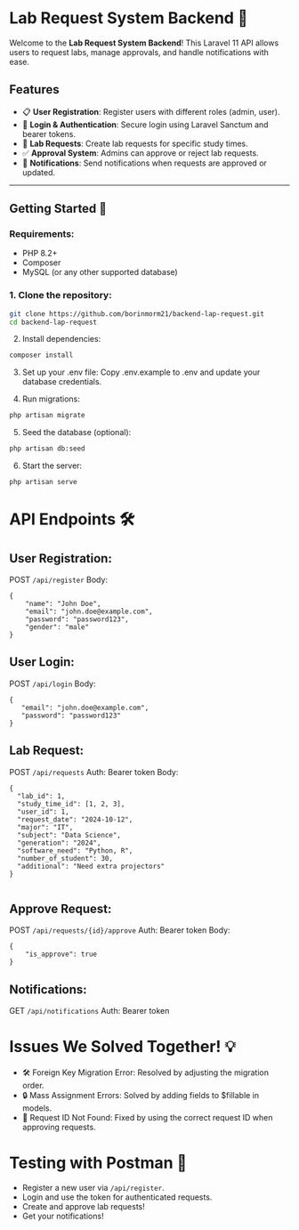 # Lab Request System Backend 🌟

Welcome to the **Lab Request System Backend**! This Laravel 11 API allows users to request labs, manage approvals, and handle notifications with ease.

## Features
- 📋 **User Registration**: Register users with different roles (admin, user).
- 🔐 **Login & Authentication**: Secure login using Laravel Sanctum and bearer tokens.
- 📝 **Lab Requests**: Create lab requests for specific study times.
- ✅ **Approval System**: Admins can approve or reject lab requests.
- 🔔 **Notifications**: Send notifications when requests are approved or updated.

---

## Getting Started 🚀

### Requirements:
- PHP 8.2+
- Composer
- MySQL (or any other supported database)

### 1. Clone the repository:
```bash
git clone https://github.com/borinmorm21/backend-lap-request.git
cd backend-lap-request
```
2. Install dependencies:
```bash
composer install
```
3. Set up your .env file:
Copy .env.example to .env and update your database credentials.

4. Run migrations:
```bash
php artisan migrate
```

5. Seed the database (optional):
```bash
php artisan db:seed
```

6. Start the server:
```bash
php artisan serve
```

# API Endpoints 🛠️
## User Registration:
POST ```/api/register```
Body:
```
{
    "name": "John Doe",
    "email": "john.doe@example.com",
    "password": "password123",
    "gender": "male"
}
```

## User Login:
POST ```/api/login```
Body:
 ```
{
    "email": "john.doe@example.com",
    "password": "password123"
}
```

## Lab Request:
POST ```/api/requests```
Auth: Bearer token
Body:
```
{
  "lab_id": 1,
  "study_time_id": [1, 2, 3],  
  "user_id": 1,
  "request_date": "2024-10-12",
  "major": "IT",
  "subject": "Data Science",
  "generation": "2024",
  "software_need": "Python, R",
  "number_of_student": 30,
  "additional": "Need extra projectors"
}


```

## Approve Request:
POST ```/api/requests/{id}/approve```
Auth: Bearer token
Body:
```
{
    "is_approve": true
}
```

## Notifications:
GET ```/api/notifications```
Auth: Bearer token

# Issues We Solved Together! 💡
- 🛠️ Foreign Key Migration Error: Resolved by adjusting the migration order.
- 🔒 Mass Assignment Errors: Solved by adding fields to $fillable in models.
- 🧪 Request ID Not Found: Fixed by using the correct request ID when approving requests.

# Testing with Postman 🧪
- Register a new user via ```/api/register```.
- Login and use the token for authenticated requests.
- Create and approve lab requests!
- Get your notifications!






